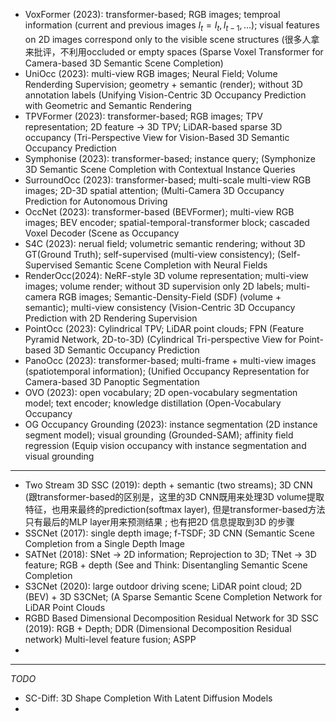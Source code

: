 - VoxFormer (2023): transformer-based; RGB images; temproal information (current and previous images $I_t = {I_t, I_{t-1}, ...}$); visual features on 2D images correspond only to the visible scene structures (很多人拿来批评，不利用occluded or empty spaces (Sparse Voxel Transformer for Camera-based 3D Semantic Scene Completion)
- UniOcc (2023): multi-view RGB images; Neural Field; Volume Renderding Supervision; geometry + semantic (render); without 3D annotation labels (Unifying Vision-Centric 3D Occupancy Prediction with Geometric and Semantic Rendering
- TPVFormer (2023): transformer-based; RGB images; TPV representation; 2D feature -> 3D  TPV; LiDAR-based sparse 3D occupancy (Tri-Perspective View for Vision-Based 3D Semantic Occupancy Prediction
- Symphonise (2023): transformer-based; instance query; (Symphonize 3D Semantic Scene Completion with Contextual Instance Queries
- SurroundOcc (2023): transformer-based; multi-scale multi-view RGB images; 2D-3D spatial attention;  (Multi-Camera 3D Occupancy Prediction for Autonomous Driving
- OccNet (2023): transformer-based (BEVFormer); multi-view RGB images; BEV encoder; spatial-temporal-transformer block; cascaded Voxel Decoder (Scene as Occupancy
- S4C (2023): nerual field; volumetric semantic rendering; without 3D GT(Ground Truth); self-supervised (multi-view consistency); (Self-Supervised Semantic Scene Completion with Neural Fields
- RenderOcc(2024): NeRF-style 3D volume representation; multi-view images; volume render; without 3D supervision only 2D labels; multi-camera RGB images; Semantic-Density-Field (SDF) (volume + semantic); multi-view consistency (Vision-Centric 3D Occupancy Prediction with 2D Rendering Supervision
- PointOcc (2023): Cylindrical TPV; LiDAR point clouds; FPN (Feature Pyramid Network, 2D-to-3D) (Cylindrical Tri-perspective View for Point-based 3D Semantic Occupancy Prediction
- PanoOcc (2023): transformer-based; multi-frame + multi-view images (spatiotemporal information);  (Unified Occupancy Representation for Camera-based 3D Panoptic Segmentation
- OVO (2023): open vocabulary; 2D open-vocabulary segmentation model; text encoder; knowledge distillation (Open-Vocabulary Occupancy
- OG Occupancy Grounding (2023): instance segmentation (2D instance segment model); visual grounding (Grounded-SAM); affinity field regression (Equip vision occupancy with instance segmentation and visual grounding

- - - - - - - - - - - - - - - - - - - - - - - 
- Two Stream 3D SSC (2019): depth + semantic (two streams); 3D CNN (跟transformer-based的区别是，这里的3D CNN既用来处理3D volume提取特征，也用来最终的prediction(softmax layer), 但是transformer-based方法只有最后的MLP layer用来预测结果 ; 也有把2D 信息提取到3D 的步骤
- SSCNet (2017): single depth image; f-TSDF; 3D CNN (Semantic Scene Completion from a Single Depth Image
- SATNet (2018): SNet -> 2D information; Reprojection to 3D; TNet -> 3D feature; RGB + depth (See and Think: Disentangling Semantic Scene Completion
- S3CNet (2020): large outdoor driving scene; LiDAR point cloud; 2D (BEV) + 3D S3CNet; (A Sparse Semantic Scene Completion Network for LiDAR Point Clouds
- RGBD Based Dimensional Decomposition Residual Network for 3D SSC (2019): RGB + Depth; DDR (Dimensional Decomposition Residual network) Multi-level feature fusion; ASPP
- 

- - - - - - 
*TODO*
- SC-Diff: 3D Shape Completion With Latent Diffusion Models
- 
